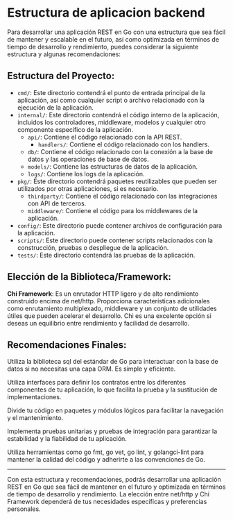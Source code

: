 # Estructura de aplicacion backend

Para desarrollar una aplicación REST en Go con una estructura que sea fácil de mantener y escalable en el futuro, así como optimizada en términos de tiempo de desarrollo y rendimiento, puedes considerar la siguiente estructura y algunas recomendaciones:

## Estructura del Proyecto:

-   `cmd/`: Este directorio contendrá el punto de entrada principal de la aplicación, así como cualquier script o archivo relacionado con la ejecución de la aplicación.
-   `internal/`: Este directorio contendrá el código interno de la aplicación, incluidos los controladores, middleware, modelos y cualquier otro componente específico de la aplicación.
    -   `api/`: Contiene el código relacionado con la API REST.
        -   `handlers/`: Contiene el código relacionado con los handlers.
    -   `db/`: Contiene el código relacionado con la conexión a la base de datos y las operaciones de base de datos.
    -   `models/`: Contiene las estructuras de datos de la aplicación.
    -   `logs/`: Contiene los logs de la aplicación.
-   `pkg/`: Este directorio contendrá paquetes reutilizables que pueden ser utilizados por otras aplicaciones, si es necesario.
    -   `thirdparty/`: Contiene el código relacionado con las integraciones con API de terceros.
    -   `middleware/`: Contiene el código para los middlewares de la aplicación.
-   `config/`: Este directorio puede contener archivos de configuración para la aplicación.
-   `scripts/`: Este directorio puede contener scripts relacionados con la construcción, pruebas o despliegue de la aplicación.
-   `tests/`: Este directorio contendrá las pruebas de la aplicación.

## Elección de la Biblioteca/Framework:

**Chi Framework**: Es un enrutador HTTP ligero y de alto rendimiento construido encima de net/http. Proporciona características adicionales como enrutamiento multiplexado, middleware y un conjunto de utilidades útiles que pueden acelerar el desarrollo. Chi es una excelente opción si deseas un equilibrio entre rendimiento y facilidad de desarrollo.

## Recomendaciones Finales:

Utiliza la biblioteca sql del estándar de Go para interactuar con la base de datos si no necesitas una capa ORM. Es simple y eficiente.

Utiliza interfaces para definir los contratos entre los diferentes componentes de tu aplicación, lo que facilita la prueba y la sustitución de implementaciones.

Divide tu código en paquetes y módulos lógicos para facilitar la navegación y el mantenimiento.

Implementa pruebas unitarias y pruebas de integración para garantizar la estabilidad y la fiabilidad de tu aplicación.

Utiliza herramientas como go fmt, go vet, go lint, y golangci-lint para mantener la calidad del código y adherirte a las convenciones de Go.

<hr/>

Con esta estructura y recomendaciones, podrás desarrollar una aplicación REST en Go que sea fácil de mantener en el futuro y optimizada en términos de tiempo de desarrollo y rendimiento. La elección entre net/http y Chi Framework dependerá de tus necesidades específicas y preferencias personales.
